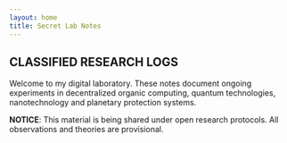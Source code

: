```yaml
---
layout: home
title: Secret Lab Notes
---
```


## CLASSIFIED RESEARCH LOGS

Welcome to my digital laboratory. These notes document ongoing experiments in decentralized organic computing, quantum technologies, nanotechnology and planetary protection systems.

**NOTICE**: This material is being shared under open research protocols. All observations and theories are provisional.
